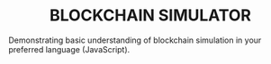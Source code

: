 <h1 align="center">
BLOCKCHAIN SIMULATOR
</h1>
<p>Demonstrating basic understanding of blockchain simulation in your preferred language (JavaScript).</p>
